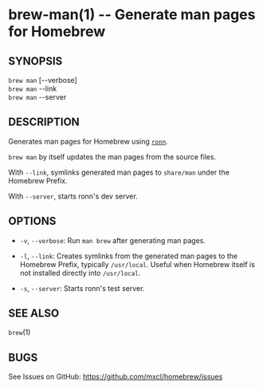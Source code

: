 brew-man(1) -- Generate man pages for Homebrew
==============================================

## SYNOPSIS

`brew man` [--verbose]  
`brew man` --link  
`brew man` --server  

## DESCRIPTION

Generates man pages for Homebrew using [`ronn`][ronn].

`brew man` by itself updates the man pages from the source files.

With `--link`, symlinks generated man pages to `share/man` under
the Homebrew Prefix.

With `--server`, starts ronn's dev server.


[ronn]: http://rtomayko.github.com/ronn/
        "Ronn"

## OPTIONS
  * `-v`, `--verbose`:
    Run `man brew` after generating man pages.

  * `-l`, `--link`:
    Creates symlinks from the generated man pages to the Homebrew Prefix,
    typically `/usr/local`. Useful when Homebrew itself is not installed
    directly into `/usr/local`.

  * `-s`, `--server`:
    Starts ronn's test server.

## SEE ALSO

`brew`(1)

## BUGS

See Issues on GitHub: <https://github.com/mxcl/homebrew/issues>
